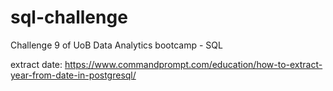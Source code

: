 # sql-challenge
Challenge 9 of UoB Data Analytics bootcamp - SQL


extract date: https://www.commandprompt.com/education/how-to-extract-year-from-date-in-postgresql/
